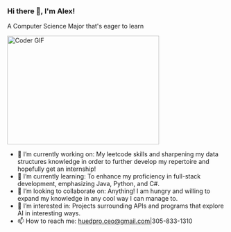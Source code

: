 ### Hi there 👋, I'm Alex!
A Computer Science Major that's eager to learn 

<img alt="Coder GIF" height=250 width=350 src="https://cdn.dribbble.com/users/730703/screenshots/6581243/avento.gif" />
<br>

- 🔭 I’m currently working on: My leetcode skills and sharpening my data structures knowledge in order to further develop my repertoire and hopefully get an internship!
- 🌱 I’m currently learning: To enhance my proficiency in full-stack development, emphasizing Java, Python, and C#. 
- 👯 I’m looking to collaborate on: Anything! I am hungry and willing to expand my knowledge in any cool way I can manage to. 
- 🤔 I’m interested in: Projects surrounding APIs and programs that explore AI in interesting ways. 
- 📫 How to reach me: huedpro.ceo@gmail.com|305-833-1310
<!--
**HuedCode88/HuedCode88** is a ✨ _special_ ✨ repository because its `README.md` (this file) appears on your GitHub profile.


- 🔭 I’m currently working on: My leetcode skills and sharpening my data structures knowledge in order to further develop my repertoire and hopefully get an internship!
- 🌱 I’m currently learning: To enhance my proficiency in full-stack development, emphasizing Java, Python, and C#. 
- 👯 I’m looking to collaborate on: Anything! I am hungry and willing to expand my knowledge in any cool way I can manage to. 
- 🤔 I’m interested in: Projects surrounding APIs and programs that explore AI in interesting ways. 
- 📫 How to reach me: huedpro.ceo@gmail.com|305-833-1310
-->
